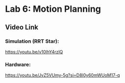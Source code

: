 # Lab 6: Motion Planning

## Video Link

### Simulation (RRT Star):
https://youtu.be/v10lhY4rzlQ 

### Hardware:
https://youtu.be/JvZ5VUmy-5g?si=D8l0y60mWUoM17-q